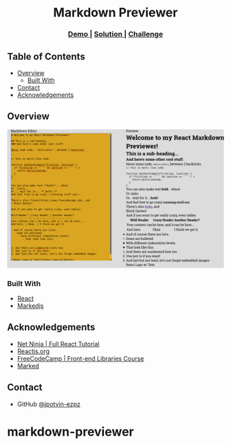 <h1 align="center">Markdown Previewer</h1>

<div align="center">
  <h3>
    <a href="https://diligent-body.surge.sh/">
      Demo
    </a>
    <span> | </span>
    <a href="https://github.com/jpotvin-ezpz/markdown-previewer">
      Solution
    </a>
    <span> | </span>
    <a href="https://www.freecodecamp.org/learn/front-end-libraries/front-end-libraries-projects/build-a-markdown-previewer">
      Challenge
    </a>
  </h3>
</div>

<!-- TABLE OF CONTENTS -->

## Table of Contents

- [Overview](#overview)
  - [Built With](#built-with)
- [Contact](#contact)
- [Acknowledgements](#acknowledgements)

<!-- OVERVIEW -->

## Overview

![screenshot](https://github.com/jpotvin-ezpz/markdown-previewer/blob/main/Screenshot_2021-03-01%20React%20App(1).png)

### Built With

<!-- This section should list any major frameworks that you built your project using. Here are a few examples.-->

- [React](https://reactjs.org/)
- [Markedjs](https://marked.js.org/)


## Acknowledgements

<!-- This section should list any articles or add-ons/plugins that helps you to complete the project. This is optional but it will help you in the future. For example -->

- [Net Ninja | Full React Tutorial](https://www.youtube.com/watch?v=j942wKiXFu8)
- [Reactjs.org](https://reactjs.org/)
- [FreeCodeCamp | Front-end Libraries Course](https://www.freecodecamp.org/learn/front-end-libraries/#react)
- [Marked](https://marked.js.org/)


## Contact

- GitHub [@jpotvin-ezpz](https://{github.com/jpotvin-ezpz})
# markdown-previewer
